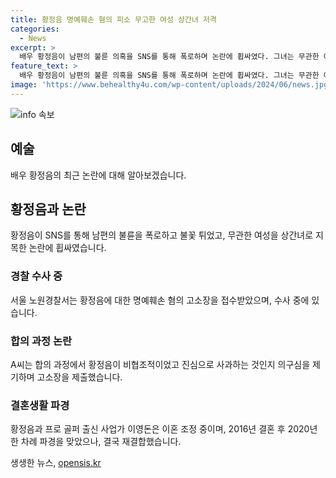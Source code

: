```yaml
---
title: 황정음 명예훼손 혐의 피소 무고한 여성 상간녀 저격
categories:
  - News
excerpt: >
  배우 황정음이 남편의 불륜 의혹을 SNS를 통해 폭로하며 논란에 휩싸였다. 그녀는 무관한 여성을 상간녀로 지목한 후 명예훼손 혐의로 경찰에 고소당했고, 합의과정에서 문제가 있었다는 주장이 제기되었다. 황정음은 프로 골퍼 출신 사업가와 이혼 조정 중이며, 이 과정에서 남편의 불륜을 암시하는 글을 SNS에 올리며 관심을 모으고 있다.
feature_text: >
  배우 황정음이 남편의 불륜 의혹을 SNS를 통해 폭로하며 논란에 휩싸였다. 그녀는 무관한 여성을 상간녀로 지목한 후 명예훼손 혐의로 경찰에 고소당했고, 합의과정에서 문제가 있었다는 주장이 제기되었다. 황정음은 프로 골퍼 출신 사업가와 이혼 조정 중이며, 이 과정에서 남편의 불륜을 암시하는 글을 SNS에 올리며 관심을 모으고 있다.
image: 'https://www.behealthy4u.com/wp-content/uploads/2024/06/news.jpg'
---
```


<p><img src="https://www.behealthy4u.com/wp-content/uploads/2024/06/news.jpg" alt="info 속보" /></p>

<h2 data-ke-size="size26">예술</h2>

<p data-ke-size="size16">배우 황정음의 최근 논란에 대해 알아보겠습니다.</p>

<h2>황정음과 논란</h2>

<p data-ke-size="size16">황정음이 SNS를 통해 남편의 불륜을 폭로하고 불꽃 튀었고, 무관한 여성을 상간녀로 지목한 논란에 휩싸였습니다.</p>

<h3>경찰 수사 중</h3>

<p data-ke-size="size16">서울 노원경찰서는 황정음에 대한 명예훼손 혐의 고소장을 접수받았으며, 수사 중에 있습니다.</p>

<h3>합의 과정 논란</h3>

<p data-ke-size="size16">A씨는 합의 과정에서 황정음이 비협조적이었고 진심으로 사과하는 것인지 의구심을 제기하며 고소장을 제출했습니다.</p>

<h3>결혼생활 파경</h3>

<p data-ke-size="size16">황정음과 프로 골퍼 출신 사업가 이영돈은 이혼 조정 중이며, 2016년 결혼 후 2020년 한 차례 파경을 맞았으나, 결국 재결합했습니다.</p>
생생한 뉴스, <a href="https://opensis.kr" rel="dofollow">opensis.kr</a>


